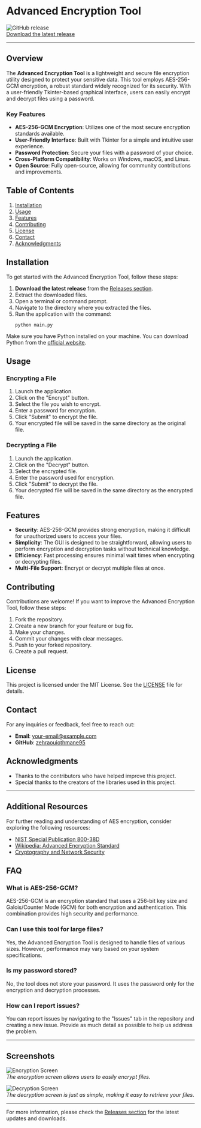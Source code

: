 # Advanced Encryption Tool

![GitHub release](https://img.shields.io/github/release/zehraouiothmane95/ADVANCED-ENCRYPTION-TOOL.svg)  
[Download the latest release](https://github.com/zehraouiothmane95/ADVANCED-ENCRYPTION-TOOL/releases)

---

## Overview

The **Advanced Encryption Tool** is a lightweight and secure file encryption utility designed to protect your sensitive data. This tool employs AES-256-GCM encryption, a robust standard widely recognized for its security. With a user-friendly Tkinter-based graphical interface, users can easily encrypt and decrypt files using a password.

### Key Features

- **AES-256-GCM Encryption**: Utilizes one of the most secure encryption standards available.
- **User-Friendly Interface**: Built with Tkinter for a simple and intuitive user experience.
- **Password Protection**: Secure your files with a password of your choice.
- **Cross-Platform Compatibility**: Works on Windows, macOS, and Linux.
- **Open Source**: Fully open-source, allowing for community contributions and improvements.

## Table of Contents

1. [Installation](#installation)
2. [Usage](#usage)
3. [Features](#features)
4. [Contributing](#contributing)
5. [License](#license)
6. [Contact](#contact)
7. [Acknowledgments](#acknowledgments)

## Installation

To get started with the Advanced Encryption Tool, follow these steps:

1. **Download the latest release** from the [Releases section](https://github.com/zehraouiothmane95/ADVANCED-ENCRYPTION-TOOL/releases). 
2. Extract the downloaded files.
3. Open a terminal or command prompt.
4. Navigate to the directory where you extracted the files.
5. Run the application with the command:
   ```
   python main.py
   ```

Make sure you have Python installed on your machine. You can download Python from the [official website](https://www.python.org/downloads/).

## Usage

### Encrypting a File

1. Launch the application.
2. Click on the "Encrypt" button.
3. Select the file you wish to encrypt.
4. Enter a password for encryption.
5. Click "Submit" to encrypt the file.
6. Your encrypted file will be saved in the same directory as the original file.

### Decrypting a File

1. Launch the application.
2. Click on the "Decrypt" button.
3. Select the encrypted file.
4. Enter the password used for encryption.
5. Click "Submit" to decrypt the file.
6. Your decrypted file will be saved in the same directory as the encrypted file.

## Features

- **Security**: AES-256-GCM provides strong encryption, making it difficult for unauthorized users to access your files.
- **Simplicity**: The GUI is designed to be straightforward, allowing users to perform encryption and decryption tasks without technical knowledge.
- **Efficiency**: Fast processing ensures minimal wait times when encrypting or decrypting files.
- **Multi-File Support**: Encrypt or decrypt multiple files at once.

## Contributing

Contributions are welcome! If you want to improve the Advanced Encryption Tool, follow these steps:

1. Fork the repository.
2. Create a new branch for your feature or bug fix.
3. Make your changes.
4. Commit your changes with clear messages.
5. Push to your forked repository.
6. Create a pull request.

## License

This project is licensed under the MIT License. See the [LICENSE](LICENSE) file for details.

## Contact

For any inquiries or feedback, feel free to reach out:

- **Email**: your-email@example.com
- **GitHub**: [zehraouiothmane95](https://github.com/zehraouiothmane95)

## Acknowledgments

- Thanks to the contributors who have helped improve this project.
- Special thanks to the creators of the libraries used in this project.

---

## Additional Resources

For further reading and understanding of AES encryption, consider exploring the following resources:

- [NIST Special Publication 800-38D](https://csrc.nist.gov/publications/detail/sp/800-38d/final)
- [Wikipedia: Advanced Encryption Standard](https://en.wikipedia.org/wiki/Advanced_Encryption_Standard)
- [Cryptography and Network Security](https://www.amazon.com/Cryptography-Network-Security-Principles-Practice/dp/0134444280)

## FAQ

### What is AES-256-GCM?

AES-256-GCM is an encryption standard that uses a 256-bit key size and Galois/Counter Mode (GCM) for both encryption and authentication. This combination provides high security and performance.

### Can I use this tool for large files?

Yes, the Advanced Encryption Tool is designed to handle files of various sizes. However, performance may vary based on your system specifications.

### Is my password stored?

No, the tool does not store your password. It uses the password only for the encryption and decryption processes.

### How can I report issues?

You can report issues by navigating to the "Issues" tab in the repository and creating a new issue. Provide as much detail as possible to help us address the problem.

---

## Screenshots

![Encryption Screen](https://via.placeholder.com/600x400?text=Encryption+Screen)  
*The encryption screen allows users to easily encrypt files.*

![Decryption Screen](https://via.placeholder.com/600x400?text=Decryption+Screen)  
*The decryption screen is just as simple, making it easy to retrieve your files.*

---

For more information, please check the [Releases section](https://github.com/zehraouiothmane95/ADVANCED-ENCRYPTION-TOOL/releases) for the latest updates and downloads.